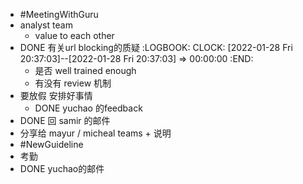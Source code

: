 - #MeetingWithGuru
- analyst team
	- value to each other
- DONE 有关url blocking的质疑
  :LOGBOOK:
  CLOCK: [2022-01-28 Fri 20:37:03]--[2022-01-28 Fri 20:37:03] =>  00:00:00
  :END:
	- 是否 well trained enough
	- 有没有 review 机制
- 要放假 安排好事情
	- DONE yuchao 的feedback
- DONE 回 samir 的邮件
- 分享给 mayur / micheal  teams + 说明
- #NewGuideline
- 考勤
- DONE yuchao的邮件